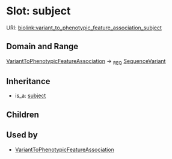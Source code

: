 # Slot: subject




URI: [biolink:variant_to_phenotypic_feature_association_subject](https://w3id.org/biolink/vocab/variant_to_phenotypic_feature_association_subject)
## Domain and Range

[VariantToPhenotypicFeatureAssociation](VariantToPhenotypicFeatureAssociation.md) ->  <sub>REQ</sub> [SequenceVariant](SequenceVariant.md)
## Inheritance

 *  is_a: [subject](subject.md)
## Children

## Used by

 * [VariantToPhenotypicFeatureAssociation](VariantToPhenotypicFeatureAssociation.md)
